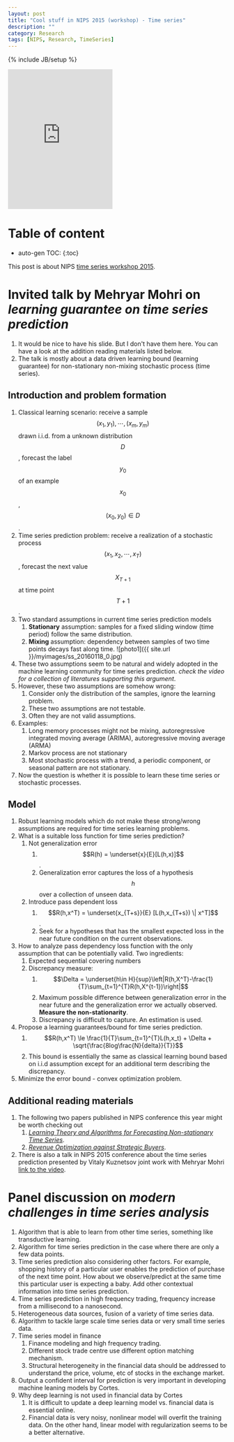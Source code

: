```yaml
---
layout: post
title: "Cool stuff in NIPS 2015 (workshop) - Time series"
description: ""
category: Research
tags: [NIPS, Research, TimeSeries]
---
```

{% include JB/setup %}
<script type="text/javascript"
 src="http://cdn.mathjax.org/mathjax/latest/MathJax.js?config=TeX-AMS-MML_HTMLorMML">
</script>
 
<iframe src="https://onedrive.live.com/embed?cid=C8F22FB4EF2311AF&resid=C8F22FB4EF2311AF%2132210&authkey=AJDVDDc5-wB71d4" width="240" height="320" frameborder="0" scrolling="no"></iframe>

# Table of content
* auto-gen TOC:
{:toc}


This post is about NIPS [time series workshop 2015](https://sites.google.com/site/nipsts2015/home).

# Invited talk by Mehryar Mohri on _learning guarantee on time series prediction_

1. It would be nice to have his slide. But I don't have them here. You can have a look at the addition reading materials listed below.
1. The talk is mostly about a data driven learning bound (learning guarantee) for non-stationary non-mixing stochastic process (time series).

## Introduction and problem formation

1. Classical learning scenario: receive a sample $$(x_1,y_1),\cdots,(x_m,y_m)$$ drawn i.i.d. from a unknown distribution $$D$$, forecast the label $$y_0$$ of an example $$x_0$$, $$(x_0,y_0)\in D$$.
1. Time series prediction problem: receive a realization of a stochastic process $$(x_1,x_2,\cdots,x_T)$$, forecast the next value $$X_{T+1}$$ at time point $$T+1$$.
1. Two standard assumptions in current time series prediction models
   1. **Stationary** assumption: samples for a fixed sliding window (time period) follow the same distribution.
   1. **Mixing** assumption: dependency between samples of two time points decays fast along time.
   ![photo1]({{ site.url }}/myimages/ss_20160118_0.jpg)
1. These two assumptions seem to be natural and widely adopted in the machine learning community for time series prediction. *check the video for a collection of literatures supporting this argument*.
1. However, these two assumptions are somehow wrong:
   1. Consider only the distribution of the samples, ignore the learning problem.
   1. These two assumptions are not testable.
   1. Often they are not valid assumptions.
1. Examples:
   1. Long memory processes might not be mixing, autoregressive integrated moving average (ARIMA), autoregressive moving average (ARMA) 
   1. Markov process are not stationary
   1. Most stochastic process with a trend, a periodic component, or seasonal pattern are not stationary.
1. Now the question is whether it is possible to learn these time series or stochastic processes.

## Model

1. Robust learning models which do not make these strong/wrong assumptions are required for time series learning problems.
1. What is a suitable loss function for time series prediction?
   1. Not generalization error	
      1. $$R(h) = \underset{x}{E}[L(h,x)]$$.
      1. Generalization error captures the loss of a hypothesis $$h$$ over a collection of unseen data.
   1. Introduce pass dependent loss
      1. $$R(h,x^T) = \underset{x_{T+s}}{E} [L(h,x_{T+s}) \| x^T]$$.
      1. Seek for a hypotheses that has the smallest expected loss in the near future condition on the current observations.
1. How to analyze pass dependency loss function with the only assumption that can be potentially valid. Two ingredients:
   1. Expected sequential covering numbers
   1. Discrepancy measure:
      1. $$\Delta = \underset{h\in H}{sup}\left|R(h,X^T)-\frac{1}{T}\sum_{t=1}^{T}R(h,X^{t-1})\right|$$
      1. Maximum possible difference between generalization error in the near future and the generalization error we actually observed. **Measure the non-stationarity**.
      1. Discrepancy is difficult to capture. An estimation is used.  
1. Propose a learning guarantees/bound for time series prediction. 
   1. $$R(h,x^T) \le \frac{1}{T}\sum_{t=1}^{T}L(h,x_t) + \Delta + \sqrt{\frac{8log\frac{N}{delta}}{T}}$$
   1. This bound is essentially the same as classical learning bound based on i.i.d assumption except for an additional term describing the discrepancy. 
1. Minimize the error bound - convex optimization problem.

## Additional reading materials

1. The following two papers published in NIPS conference this year might be worth checking out
   1. [*Learning Theory and Algorithms for Forecasting Non-stationary Time Series*](http://papers.nips.cc/paper/5836-learning-theory-and-algorithms-for-forecasting-non-stationary-time-series.pdf).
   1. [*Revenue Optimization against Strategic Buyers*](http://papers.nips.cc/paper/6026-revenue-optimization-against-strategic-buyers.pdf).
1. There is also a talk in NIPS 2015 conference about the time series prediction presented by Vitaly Kuznetsov joint work with Mehryar Mohri [link to the video](http://research.microsoft.com/apps/video/?id=259620).

# Panel discussion on _modern challenges in time series analysis_

1. Algorithm that is able to learn from other time series, something like transductive learning.
1. Algorithm for time series prediction in the case where there are only a few data points.
1. Time series prediction also considering other factors. For example, shopping history of a particular user enables the prediction of purchase of the next time point. How about we observe/predict at the same time this particular user is expecting a baby. Add other contextual information into time series prediction.
1. Time series prediction in high frequency trading, frequency increase from a millisecond to a nanosecond.
1. Heterogeneous data sources, fusion of a variety of time series data.
1. Algorithm to tackle large scale time series data or very small time series data.
1. Time series model in finance
   1. Finance modeling and high frequency trading.
   1. Different stock trade centre use different option matching mechanism.
   1. Structural heterogeneity in the financial  data should be addressed to understand the price, volume, etc of stocks in the exchange market.
1. Output a confident interval for prediction is very important in developing machine leaning models by Cortes.
1. Why deep learning is not used in financial data by Cortes
   1. It is difficult to update a deep learning model vs. financial data is essential online.
   1. Financial data is very noisy, nonlinear model will overfit the training data. On the other hand, linear model with regularization seems to be a better alternative.
